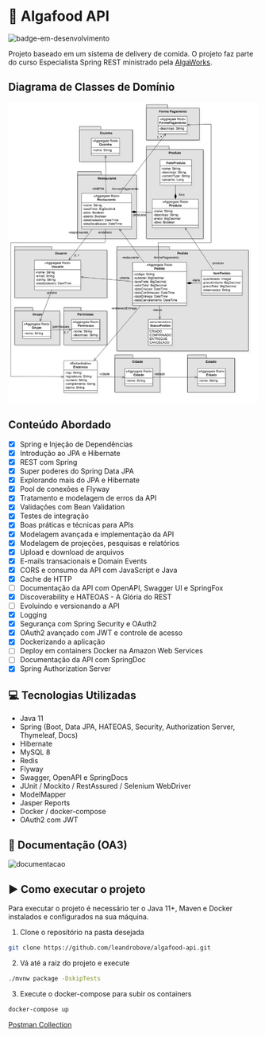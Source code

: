 # 🍕 Algafood API
![badge-em-desenvolvimento](https://img.shields.io/badge/Status-Em%20Desenvolvimento-brightgreen?style=flat)

Projeto baseado em um sistema de delivery de comida. O projeto faz parte do curso Especialista Spring REST ministrado pela [AlgaWorks](https://www.algaworks.com/).

## Diagrama de Classes de Domínio
![diagrama-de-classes-de-dominio](https://raw.githubusercontent.com/leandrobove/algafood-api/master/img/diagrama-de-classes-de-dominio.jpg)

## Conteúdo Abordado
- [x] Spring e Injeção de Dependências
- [x] Introdução ao JPA e Hibernate
- [x] REST com Spring
- [x] Super poderes do Spring Data JPA
- [x] Explorando mais do JPA e Hibernate
- [x] Pool de conexões e Flyway
- [x] Tratamento e modelagem de erros da API
- [x] Validações com Bean Validation
- [x] Testes de integração
- [x] Boas práticas e técnicas para APIs
- [x] Modelagem avançada e implementação da API
- [x] Modelagem de projeções, pesquisas e relatórios
- [x] Upload e download de arquivos
- [x] E-mails transacionais e Domain Events
- [x] CORS e consumo da API com JavaScript e Java
- [x] Cache de HTTP
- [ ] Documentação da API com OpenAPI, Swagger UI e SpringFox
- [x] Discoverability e HATEOAS - A Glória do REST
- [ ] Evoluindo e versionando a API
- [x] Logging
- [x] Segurança com Spring Security e OAuth2
- [x] OAuth2 avançado com JWT e controle de acesso
- [x] Dockerizando a aplicação
- [ ] Deploy em containers Docker na Amazon Web Services
- [ ] Documentação da API com SpringDoc
- [x] Spring Authorization Server

## 💻 Tecnologias Utilizadas
- Java 11
- Spring (Boot, Data JPA, HATEOAS, Security, Authorization Server, Thymeleaf, Docs)
- Hibernate
- MySQL 8
- Redis
- Flyway
- Swagger, OpenAPI e SpringDocs
- JUnit / Mockito / RestAssured / Selenium WebDriver
- ModelMapper
- Jasper Reports
- Docker / docker-compose
- OAuth2 com JWT

## 📖 Documentação (OA3)
![documentacao](#)

## ▶️ Como executar o projeto
Para executar o projeto é necessário ter o Java 11+, Maven e Docker instalados e configurados na sua máquina.

1. Clone o repositório na pasta desejada
```bash
git clone https://github.com/leandrobove/algafood-api.git
```

2. Vá até a raiz do projeto e execute
```bash
./mvnw package -DskipTests
```

3. Execute o docker-compose para subir os containers
```bash
docker-compose up
```

[Postman Collection](#)